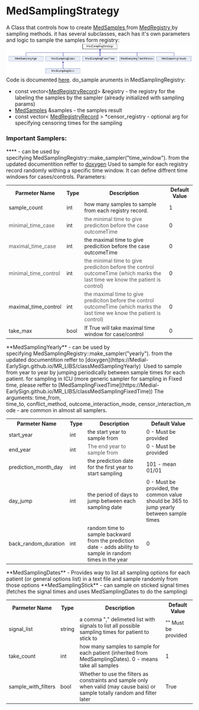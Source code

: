 # MedSamplingStrategy
A Class that controls how to create [MedSamples ](/Infrastructure%20Home%20Page/MedProcessTools%20Library/MedSamples.md)from [MedRegistry ](/Infrastructure%20Home%20Page/MedProcessTools%20Library/MedRegistry)by sampling methods.
it has several subclasses, each has it's own parameters and logic to sample the samples form registry:
<img src="/attachments/9765342/10911920.png"/>
Code is documented [here](https://Medial-EarlySign.github.io/MR_LIBS/classMedSamplingStrategy).
do_sample aruments in MedSamplingRegistry:

- const vector<[MedRegistryRecord](https://Medial-EarlySign.github.io/MR_LIBS/classMedRegistryRecord)> &registry - the registry for the labeling the samples by the sampler (already initialized with sampling params)
- [MedSamples](/Infrastructure%20Home%20Page/MedProcessTools%20Library/MedRegistry) &samples - the samples result
- const vector< [MedRegistryRecord](https://Medial-EarlySign.github.io/MR_LIBS/classMedRegistryRecord) > *censor_registry - optional arg for specifying censoring times for the sampling
### Important Samplers:
**** - can be used by specifying MedSamplingRegistry::make_sampler("time_window"). from the updated documentition reffer to [doxygen](https://Medial-EarlySign.github.io/MR_LIBS/classMedSamplingTimeWindow)
Used to sample for each registry record randomly withing a specific time window.
It can define diffrent time windows for cases/controls.
Parameters:
<table><tbody>
<tr>
<th>Parmeter Name</th>
<th>Type</th>
<th>Description</th>
<th>Default Value</th>
</tr>
<tr>
<td>sample_count</td>
<td>int</td>
<td>how many samples to sample from each registry record.</td>
<td>1</td>
</tr>
<tr>
<td><span style="color: rgb(85,85,85);">minimal_time_case</span></td>
<td>int</td>
<td><span style="color: rgb(85,85,85);">the minimal time to give prediciton before the case outcomeTime</span></td>
<td>0</td>
</tr>
<tr>
<td><span style="color: rgb(85,85,85);">maximal_time_case</span></td>
<td>int</td>
<td>the maximal time to give predicition before the case outcomeTime</td>
<td>0</td>
</tr>
<tr>
<td><span style="color: rgb(85,85,85);">minimal_time_control</span></td>
<td>int</td>
<td><span style="color: rgb(85,85,85);">the minimal time to give prediciton before the control outcomeTime (which marks the last time we know the patient is control)</span></td>
<td>0</td>
</tr>
<tr>
<td>maximal_time_control</td>
<td>int</td>
<td><span style="color: rgb(85,85,85);">the maximal time to give prediciton before the control outcomeTime (which marks the last time we know the patient is control)</span></td>
<td>0</td>
</tr>
<tr>
<td>take_max</td>
<td>bool</td>
<td>If True will take maximal time window for case/control</td>
<td>0</td>
</tr>
</tbody></table>
**MedSamplingYearly** - can be used by specifying MedSamplingRegistry::make_sampler("yearly"). from the updated documentition reffer to [doxygen](https://Medial-EarlySign.github.io/MR_LIBS/classMedSamplingYearly) 
Used to sample from year to year by jumping periodically between sample times for each patient. for sampling in ICU (more generic sampler for sampling in Fixed time, please reffer to [MedSamplingFixedTime](https://Medial-EarlySign.github.io/MR_LIBS/classMedSamplingFixedTime))
The arguments: time_from, time_to, conflict_method, outcome_interaction_mode, censor_interaction_mode - are common in almost all samplers.
<table><tbody>
<tr>
<th>Parmeter Name</th>
<th>Type</th>
<th>Description</th>
<th>Default Value</th>
</tr>
<tr>
<td>start_year</td>
<td>int</td>
<td>the start year to sample from</td>
<td>0 - Must be provided</td>
</tr>
<tr>
<td>end_year</td>
<td>int</td>
<td><span style="color: rgb(85,85,85);">The end year to sample from</span></td>
<td>0 <span>- Must be provided</span></td>
</tr>
<tr>
<td>prediction_month_day</td>
<td>int</td>
<td>the prediction date for the first year to start sampling</td>
<td>101 - mean 01/01</td>
</tr>
<tr>
<td>day_jump</td>
<td>int</td>
<td>the period of days to jump between each sampling date</td>
<td>0 <span>- Must be provided, the common value should be 365 to jump yearly between sample times</span></td>
</tr>
<tr>
<td>back_random_duration</td>
<td>int</td>
<td>random time to sample backward from the prediction date - adds ability to sample in random times in the year</td>
<td>0</td>
</tr>
</tbody></table>
**MedSamplingDates** - Provides way to list all sampling options for each patient (or general options list) in a text file and sample randomly from those options
**MedSamplingStick** - can sample on sticked signal times (fetches the signal times and uses MedSamplingDates to do the sampling)
<table><tbody>
<tr>
<th>Parmeter Name</th>
<th>Type</th>
<th>Description</th>
<th>Default Value</th>
</tr>
<tr>
<td>signal_list</td>
<td>string</td>
<td>a comma <span>","</span> delimeted list with signals to list all possible sampling times for patient to stick to</td>
<td><span>"" Must be provided</span></td>
</tr>
<tr>
<td>take_count</td>
<td>int</td>
<td>how many samples to sample for each patient (inherited from MedSamplingDates). 0 - means take all samples</td>
<td>1</td>
</tr>
<tr>
<td>sample_with_filters</td>
<td>bool</td>
<td>Whether to use the filters as constraints and sample only when valid (may cause bais) or sample totally random and filter later</td>
<td>True</td>
</tr>
</tbody></table>
